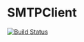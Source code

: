 # SMTPClient

[![Build Status](https://travis-ci.org/aviks/SMTPClient.jl.png)](https://travis-ci.org/aviks/SMTPClient.jl)
